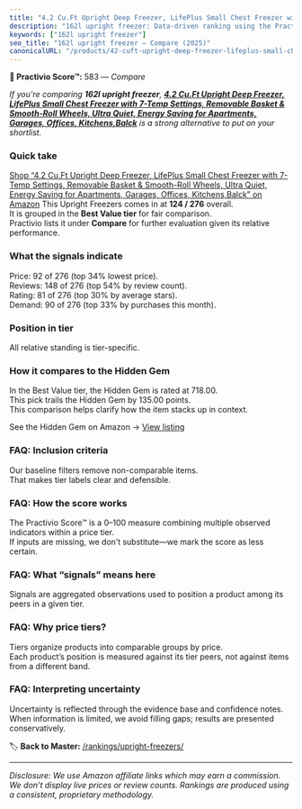 ```yaml
---
title: "4.2 Cu.Ft Upright Deep Freezer, LifePlus Small Chest Freezer with 7-Temp Settings, Removable Basket & Smooth-Roll Wheels, Ultra Quiet, Energy Saving for Apartments, Garages, Offices, Kitchens,Balck"
description: "162l upright freezer: Data-driven ranking using the Practivio Score™. Positioned by quality, value, demand, findability, momentum."
keywords: ["162l upright freezer"]
seo_title: "162l upright freezer — Compare (2025)"
canonicalURL: "/products/42-cuft-upright-deep-freezer-lifeplus-small-chest-freezer-with-7-temp-settings-removable-basket-smooth-roll-wheels-ultra-quiet-energy-saving-for-apartments-garages-offices-kitchensbalck-B0FL23KHC5/"
---
```


**🛒 Practivio Score™:** 583 — _Compare_


*If you're comparing **162l upright freezer**, **[4.2 Cu.Ft Upright Deep Freezer, LifePlus Small Chest Freezer with 7-Temp Settings, Removable Basket & Smooth-Roll Wheels, Ultra Quiet, Energy Saving for Apartments, Garages, Offices, Kitchens,Balck](https://www.amazon.com/dp/B0FL23KHC5?tag=practivio-20)** is a strong alternative to put on your shortlist.*
### Quick take
[Shop “4.2 Cu.Ft Upright Deep Freezer, LifePlus Small Chest Freezer with 7-Temp Settings, Removable Basket & Smooth-Roll Wheels, Ultra Quiet, Energy Saving for Apartments, Garages, Offices, Kitchens,Balck” on Amazon](https://www.amazon.com/dp/B0FL23KHC5?tag=practivio-20)
This Upright Freezers comes in at **124 / 276** overall.  
It is grouped in the **Best Value tier** for fair comparison.  
Practivio lists it under **Compare** for further evaluation given its relative performance.

### What the signals indicate
Price: 92 of 276 (top 34% lowest price).  
Reviews: 148 of 276 (top 54% by review count).  
Rating: 81 of 276 (top 30% by average stars).  
Demand: 90 of 276 (top 33% by purchases this month).

### Position in tier
All relative standing is tier-specific.

### How it compares to the Hidden Gem
In the Best Value tier, the Hidden Gem is rated at 718.00.  
This pick trails the Hidden Gem by 135.00 points.  
This comparison helps clarify how the item stacks up in context.  

See the Hidden Gem on Amazon → [View listing](https://www.amazon.com/dp/B00IR8H55A?tag=practivio-20)

### FAQ: Inclusion criteria
Our baseline filters remove non-comparable items.  
That makes tier labels clear and defensible.

### FAQ: How the score works
The Practivio Score™ is a 0–100 measure combining multiple observed indicators within a price tier.  
If inputs are missing, we don’t substitute—we mark the score as less certain.

### FAQ: What “signals” means here
Signals are aggregated observations used to position a product among its peers in a given tier.

### FAQ: Why price tiers?
Tiers organize products into comparable groups by price.  
Each product’s position is measured against its tier peers, not against items from a different band.

### FAQ: Interpreting uncertainty
Uncertainty is reflected through the evidence base and confidence notes.  
When information is limited, we avoid filling gaps; results are presented conservatively.

<!-- Missing template for Compare/CompareWithinPriceClass -->


🏷️ **Back to Master:** [/rankings/upright-freezers/](/rankings/upright-freezers/)

---
_Disclosure: We use Amazon affiliate links which may earn a commission. We don’t display live prices or review counts. Rankings are produced using a consistent, proprietary methodology._
